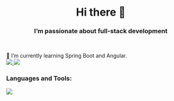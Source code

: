 <h1 align="center"> Hi there 👋 </h1>
<h3 align="center">I’m passionate about full-stack development</h3>
<br>

🌱 I’m currently learning Spring Boot and Angular. <br>
<a href="[https://www.w3schools.com/cs/](https://spring.io/projects/spring-boot)" target="_blank" rel="noreferrer"> <img src="https://img.shields.io/badge/Spring-6DB33F?style=for-the-badge&logo=spring&logoColor=white"/> </a>
<a href="[https://www.w3schools.com/cs/](https://spring.io/projects/spring-boot)" target="_blank" rel="noreferrer"> <img src="https://img.shields.io/badge/Angular-DD0031?style=for-the-badge&logo=angular&logoColor=white"/> </a>

<h3 align="left">Languages and Tools:</h3>

<a href="https://www.w3schools.com/cs/" target="_blank" rel="noreferrer"> <img src="https://img.shields.io/badge/HTML-239120?style=for-the-badge&logo=html5&logoColor=white"/> </a>

